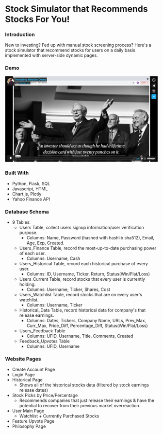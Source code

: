 # Stock Simulator that Recommends Stocks For You!

### Introduction

New to investing? Fed up with manual stock screening process? 
Here's a stock simulator that recommend stocks for users on a daily basis implemented with server-side dynamic pages. 

### Demo 

[![Website_Demo](demo.png)](https://vimeo.com/572867091)

### Built With
  - Python, Flask, SQL
  - Javascript, HTML
  - Chart.js, Plotly
  - Yahoo Finance API

### Database Schema

  - 9 Tables:
    - Users Table, collect users signup information/user verification purpose.
      - Columns: Name, Password (hashed with hashlib sha512), Email, Age, Exp, Created.   
    - Users_Finance Table, record the most-up-to-date purchasing power of each user.
      - Columns: Username, Cash    
    - Users_Historical Table, record each historical purchase of every user.
      - Columns: ID, Username, Ticker, Return, Status(Win/Flat/Loss)
    - Users_Current Table, record stocks that every user is currently holding.
      - Columns: Username, Ticker, Shares, Cost   
    - Users_Watchlist Table, record stocks that are on every user's watchlist.
      - Columns: Username, Ticker 
    - Historical_Data Table, record historical data for company's that release earnings.
      - Columns: Dates, Tickers, Company Name, URLs, Prev_Max, Curr_Max, Price_Diff, Percentage_Diff, Status(Win/Flat/Loss)   
    - Users_Feedback Table
      - Columns: UFID, Username, Title, Comments, Created   
    - Feedback_Upvotes Table  
      - Columns: UFID, Username 

### Website Pages

  - Create Account Page
  - Login Page
  - Historical Page
    - Shows all of the historical stocks data (filtered by stock earnings release dates) 
  - Stock Picks by Price/Percentage
    - Recommends companies that just release their earnings & have the potential to recover from their previous market overreaction.
  - User Main Page
    - Watchlist + Currently Purchased Stocks 
  - Feature Upvote Page
  - Philosophy Page


